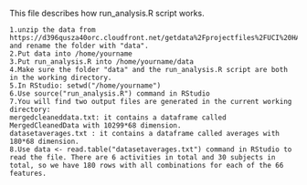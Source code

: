 This file describes how run_analysis.R script works.

    1.unzip the data from https://d396qusza40orc.cloudfront.net/getdata%2Fprojectfiles%2FUCI%20HAR%20Dataset.zip and rename the folder with "data".
    2.Put data into /home/yourname
    3.Put run_analysis.R into /home/yourname/data
    4.Make sure the folder "data" and the run_analysis.R script are both in the working directory.
    5.In RStudio: setwd("/home/yourname")
    6.Use source("run_analysis.R") command in RStudio 
    7.You will find two output files are generated in the current working directory:
    mergedcleaneddata.txt: it contains a dataframe called MergedCleanedData with 10299*68 dimension.
    datasetaverages.txt : it contains a dataframe called averages with 180*68 dimension.
    8.Use data <- read.table("datasetaverages.txt") command in RStudio to read the file. There are 6 activities in total and 30 subjects in total, so we have 180 rows with all combinations for each of the 66 features.


